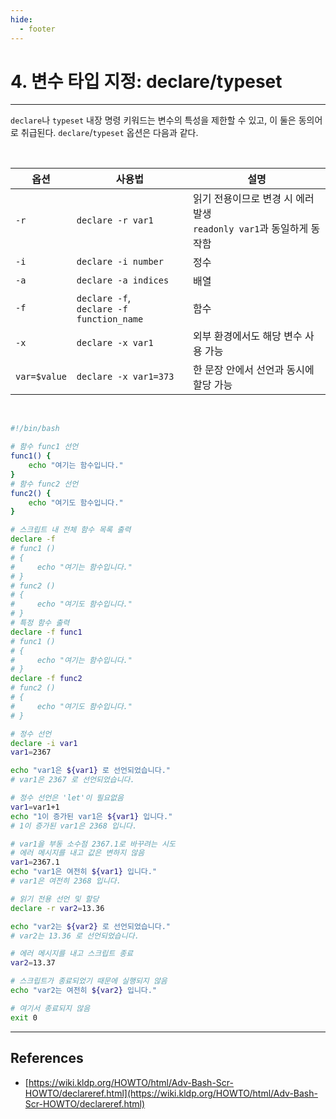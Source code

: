 ```yaml
---
hide:
  - footer
---
```


# 4. 변수 타입 지정: declare/typeset

---

`declare`나 `typeset` 내장 명령 키워드는 변수의 특성을 제한할 수 있고, 이 둘은 동의어로 취급된다. `declare`/`typeset` 옵션은 다음과 같다.

<br/>

| 옵션         | 사용법                                       | 설명                                                                    |
| ------------ | -------------------------------------------- | ----------------------------------------------------------------------- |
| `-r`         | `declare -r var1`                            | 읽기 전용이므로 변경 시 에러 발생<br/>`readonly var1`과 동일하게 동작함 |
| `-i`         | `declare -i number`                          | 정수                                                                    |
| `-a`         | `declare -a indices`                         | 배열                                                                    |
| `-f`         | `declare -f`,<br/>`declare -f function_name` | 함수                                                                    |
| `-x`         | `declare -x var1`                            | 외부 환경에서도 해당 변수 사용 가능                                     |
| `var=$value` | `declare -x var1=373`                        | 한 문장 안에서 선언과 동시에 할당 가능                                  |

<br/>

```bash title="예제) declare를 써서 변수 타입 지정하기"
#!/bin/bash

# 함수 func1 선언
func1() {
    echo "여기는 함수입니다."
}
# 함수 func2 선언
func2() {
    echo "여기도 함수입니다."
}

# 스크립트 내 전체 함수 목록 출력
declare -f
# func1 ()
# {
#     echo "여기는 함수입니다."
# }
# func2 ()
# {
#     echo "여기도 함수입니다."
# }
# 특정 함수 출력
declare -f func1
# func1 ()
# {
#     echo "여기는 함수입니다."
# }
declare -f func2
# func2 ()
# {
#     echo "여기도 함수입니다."
# }

# 정수 선언
declare -i var1
var1=2367

echo "var1은 ${var1} 로 선언되었습니다."
# var1은 2367 로 선언되었습니다.

# 정수 선언은 'let'이 필요없음
var1=var1+1
echo "1이 증가된 var1은 ${var1} 입니다."
# 1이 증가된 var1은 2368 입니다.

# var1을 부동 소수점 2367.1로 바꾸려는 시도
# 에러 메시지를 내고 값은 변하지 않음
var1=2367.1
echo "var1은 여전히 ${var1} 입니다."
# var1은 여전히 2368 입니다.

# 읽기 전용 선언 및 할당
declare -r var2=13.36

echo "var2는 ${var2} 로 선언되었습니다."
# var2는 13.36 로 선언되었습니다.

# 에러 메시지를 내고 스크립트 종료
var2=13.37

# 스크립트가 종료되었기 때문에 실행되지 않음
echo "var2는 여전히 ${var2} 입니다."

# 여기서 종료되지 않음
exit 0
```

---

## References

- [https://wiki.kldp.org/HOWTO/html/Adv-Bash-Scr-HOWTO/declareref.html](https://wiki.kldp.org/HOWTO/html/Adv-Bash-Scr-HOWTO/declareref.html)
